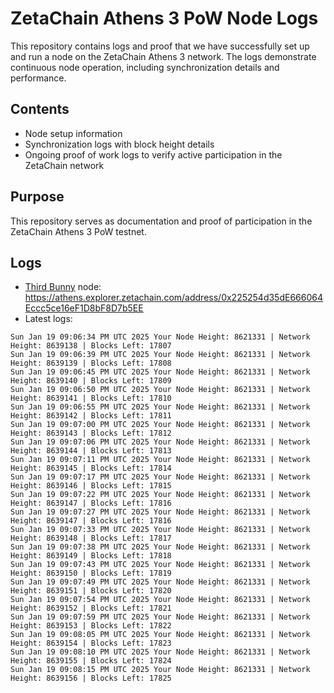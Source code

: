 # ZetaChain Athens 3 PoW Node Logs
This repository contains logs and proof that we have successfully set up and run a node on the ZetaChain Athens 3 network. The logs demonstrate continuous node operation, including synchronization details and performance.

## Contents
- Node setup information
- Synchronization logs with block height details
- Ongoing proof of work logs to verify active participation in the ZetaChain network

## Purpose
This repository serves as documentation and proof of participation in the ZetaChain Athens 3 PoW testnet.

## Logs

- [Third Bunny](https://thirdbunny.xyz/) node: https://athens.explorer.zetachain.com/address/0x225254d35dE666064Eccc5ce16eF1D8bF8D7b5EE
- Latest logs:
```
Sun Jan 19 09:06:34 PM UTC 2025 Your Node Height: 8621331 | Network Height: 8639138 | Blocks Left: 17807
Sun Jan 19 09:06:39 PM UTC 2025 Your Node Height: 8621331 | Network Height: 8639139 | Blocks Left: 17808
Sun Jan 19 09:06:45 PM UTC 2025 Your Node Height: 8621331 | Network Height: 8639140 | Blocks Left: 17809
Sun Jan 19 09:06:50 PM UTC 2025 Your Node Height: 8621331 | Network Height: 8639141 | Blocks Left: 17810
Sun Jan 19 09:06:55 PM UTC 2025 Your Node Height: 8621331 | Network Height: 8639142 | Blocks Left: 17811
Sun Jan 19 09:07:00 PM UTC 2025 Your Node Height: 8621331 | Network Height: 8639143 | Blocks Left: 17812
Sun Jan 19 09:07:06 PM UTC 2025 Your Node Height: 8621331 | Network Height: 8639144 | Blocks Left: 17813
Sun Jan 19 09:07:11 PM UTC 2025 Your Node Height: 8621331 | Network Height: 8639145 | Blocks Left: 17814
Sun Jan 19 09:07:17 PM UTC 2025 Your Node Height: 8621331 | Network Height: 8639146 | Blocks Left: 17815
Sun Jan 19 09:07:22 PM UTC 2025 Your Node Height: 8621331 | Network Height: 8639147 | Blocks Left: 17816
Sun Jan 19 09:07:27 PM UTC 2025 Your Node Height: 8621331 | Network Height: 8639147 | Blocks Left: 17816
Sun Jan 19 09:07:33 PM UTC 2025 Your Node Height: 8621331 | Network Height: 8639148 | Blocks Left: 17817
Sun Jan 19 09:07:38 PM UTC 2025 Your Node Height: 8621331 | Network Height: 8639149 | Blocks Left: 17818
Sun Jan 19 09:07:43 PM UTC 2025 Your Node Height: 8621331 | Network Height: 8639150 | Blocks Left: 17819
Sun Jan 19 09:07:49 PM UTC 2025 Your Node Height: 8621331 | Network Height: 8639151 | Blocks Left: 17820
Sun Jan 19 09:07:54 PM UTC 2025 Your Node Height: 8621331 | Network Height: 8639152 | Blocks Left: 17821
Sun Jan 19 09:07:59 PM UTC 2025 Your Node Height: 8621331 | Network Height: 8639153 | Blocks Left: 17822
Sun Jan 19 09:08:05 PM UTC 2025 Your Node Height: 8621331 | Network Height: 8639154 | Blocks Left: 17823
Sun Jan 19 09:08:10 PM UTC 2025 Your Node Height: 8621331 | Network Height: 8639155 | Blocks Left: 17824
Sun Jan 19 09:08:15 PM UTC 2025 Your Node Height: 8621331 | Network Height: 8639156 | Blocks Left: 17825
```
